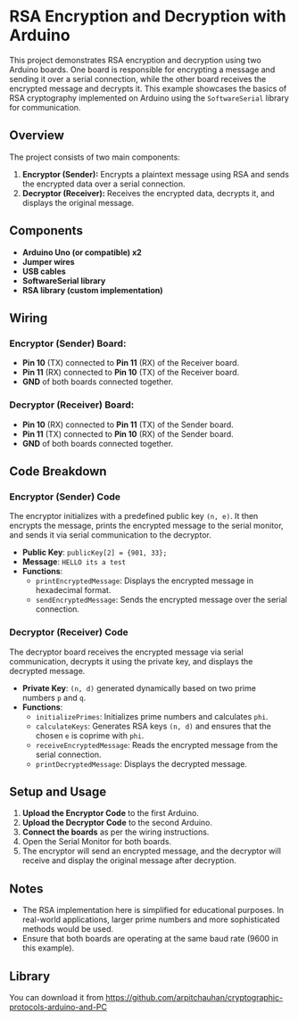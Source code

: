 # RSA Encryption and Decryption with Arduino

This project demonstrates RSA encryption and decryption using two Arduino boards. One board is responsible for encrypting a message and sending it over a serial connection, while the other board receives the encrypted message and decrypts it. This example showcases the basics of RSA cryptography implemented on Arduino using the `SoftwareSerial` library for communication.

## Overview

The project consists of two main components:
1. **Encryptor (Sender):** Encrypts a plaintext message using RSA and sends the encrypted data over a serial connection.
2. **Decryptor (Receiver):** Receives the encrypted data, decrypts it, and displays the original message.

## Components

- **Arduino Uno (or compatible) x2**
- **Jumper wires**
- **USB cables**
- **SoftwareSerial library**
- **RSA library (custom implementation)**

## Wiring

### Encryptor (Sender) Board:
- **Pin 10** (TX) connected to **Pin 11** (RX) of the Receiver board.
- **Pin 11** (RX) connected to **Pin 10** (TX) of the Receiver board.
- **GND** of both boards connected together.

### Decryptor (Receiver) Board:
- **Pin 10** (RX) connected to **Pin 11** (TX) of the Sender board.
- **Pin 11** (TX) connected to **Pin 10** (RX) of the Sender board.
- **GND** of both boards connected together.

## Code Breakdown

### Encryptor (Sender) Code

The encryptor initializes with a predefined public key `(n, e)`. It then encrypts the message, prints the encrypted message to the serial monitor, and sends it via serial communication to the decryptor.

- **Public Key**: `publicKey[2] = {901, 33};`
- **Message**: `HELLO its a test`
- **Functions**:
  - `printEncryptedMessage`: Displays the encrypted message in hexadecimal format.
  - `sendEncryptedMessage`: Sends the encrypted message over the serial connection.

### Decryptor (Receiver) Code

The decryptor board receives the encrypted message via serial communication, decrypts it using the private key, and displays the decrypted message.

- **Private Key**: `(n, d)` generated dynamically based on two prime numbers `p` and `q`.
- **Functions**:
  - `initializePrimes`: Initializes prime numbers and calculates `phi`.
  - `calculateKeys`: Generates RSA keys `(n, d)` and ensures that the chosen `e` is coprime with `phi`.
  - `receiveEncryptedMessage`: Reads the encrypted message from the serial connection.
  - `printDecryptedMessage`: Displays the decrypted message.

## Setup and Usage

1. **Upload the Encryptor Code** to the first Arduino.
2. **Upload the Decryptor Code** to the second Arduino.
3. **Connect the boards** as per the wiring instructions.
4. Open the Serial Monitor for both boards.
5. The encryptor will send an encrypted message, and the decryptor will receive and display the original message after decryption.

## Notes

- The RSA implementation here is simplified for educational purposes. In real-world applications, larger prime numbers and more sophisticated methods would be used.
- Ensure that both boards are operating at the same baud rate (9600 in this example).

## Library
You can download it from https://github.com/arpitchauhan/cryptographic-protocols-arduino-and-PC
